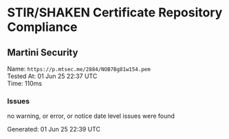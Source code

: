 # STIR/SHAKEN Certificate Repository Compliance

## Martini Security

Name: `https://p.mtsec.me/2884/NOB7Bg81w154.pem`\
Tested At: 01 Jun 25 22:37 UTC\
Time: 110ms

### Issues

no warning, or error, or notice date level issues were found

Generated: 01 Jun 25 22:39 UTC